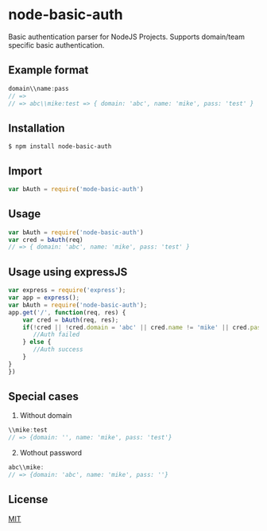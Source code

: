 # node-basic-auth
Basic authentication parser for NodeJS Projects. Supports domain/team specific basic authentication.

## Example format
```js
domain\\name:pass
// =>
// => abc\\mike:test => { domain: 'abc', name: 'mike', pass: 'test' }
```

## Installation
```
$ npm install node-basic-auth
```

## Import

```js
var bAuth = require('mode-basic-auth')
```
## Usage

```js
var bAuth = require('node-basic-auth')
var cred = bAuth(req)
// => { domain: 'abc', name: 'mike', pass: 'test' }
```

## Usage using expressJS

```js
var express = require('express');
var app = express();
var bAuth = require('node-basic-auth');
app.get('/', function(req, res) {
	var cred = bAuth(req, res);
	if(!cred || !cred.domain = 'abc' || cred.name != 'mike' || cred.pass != 'test') {
       //Auth failed
    } else {
       //Auth success
    }
}
})
```
## Special cases

1. Without domain

```js
\\mike:test
// => {domain: '', name: 'mike', pass: 'test'}
```

2. Wothout password

```js
abc\\mike:
// => {domain: 'abc', name: 'mike', pass: ''}
```
## License

[MIT](LICENSE)


